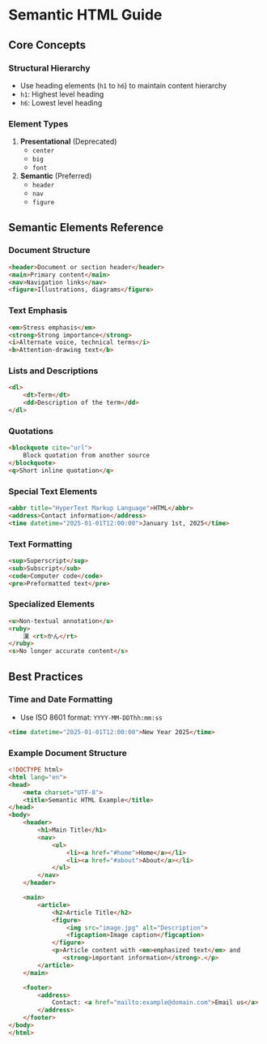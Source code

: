 # Semantic HTML Guide

## Core Concepts

### Structural Hierarchy
- Use heading elements (`h1` to `h6`) to maintain content hierarchy
- `h1`: Highest level heading
- `h6`: Lowest level heading

### Element Types
1. **Presentational** (Deprecated)
   - `center`
   - `big`
   - `font`
2. **Semantic** (Preferred)
   - `header`
   - `nav`
   - `figure`

## Semantic Elements Reference

### Document Structure
```html
<header>Document or section header</header>
<main>Primary content</main>
<nav>Navigation links</nav>
<figure>Illustrations, diagrams</figure>
```

### Text Emphasis
```html
<em>Stress emphasis</em>
<strong>Strong importance</strong>
<i>Alternate voice, technical terms</i>
<b>Attention-drawing text</b>
```

### Lists and Descriptions
```html
<dl>
    <dt>Term</dt>
    <dd>Description of the term</dd>
</dl>
```

### Quotations
```html
<blockquote cite="url">
    Block quotation from another source
</blockquote>
<q>Short inline quotation</q>
```

### Special Text Elements
```html
<abbr title="HyperText Markup Language">HTML</abbr>
<address>Contact information</address>
<time datetime="2025-01-01T12:00:00">January 1st, 2025</time>
```

### Text Formatting
```html
<sup>Superscript</sup>
<sub>Subscript</sub>
<code>Computer code</code>
<pre>Preformatted text</pre>
```

### Specialized Elements
```html
<u>Non-textual annotation</u>
<ruby>
    漢 <rt>かん</rt>
</ruby>
<s>No longer accurate content</s>
```

## Best Practices

### Time and Date Formatting
- Use ISO 8601 format: `YYYY-MM-DDThh:mm:ss`
```html
<time datetime="2025-01-01T12:00:00">New Year 2025</time>
```

### Example Document Structure
```html
<!DOCTYPE html>
<html lang="en">
<head>
    <meta charset="UTF-8">
    <title>Semantic HTML Example</title>
</head>
<body>
    <header>
        <h1>Main Title</h1>
        <nav>
            <ul>
                <li><a href="#home">Home</a></li>
                <li><a href="#about">About</a></li>
            </ul>
        </nav>
    </header>

    <main>
        <article>
            <h2>Article Title</h2>
            <figure>
                <img src="image.jpg" alt="Description">
                <figcaption>Image caption</figcaption>
            </figure>
            <p>Article content with <em>emphasized text</em> and 
               <strong>important information</strong>.</p>
        </article>
    </main>

    <footer>
        <address>
            Contact: <a href="mailto:example@domain.com">Email us</a>
        </address>
    </footer>
</body>
</html>
```
